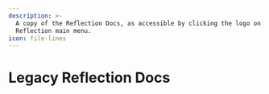 ```yaml
---
description: >-
  A copy of the Reflection Docs, as accessible by clicking the logo on the
  Reflection main menu.
icon: file-lines
---
```


# Legacy Reflection Docs

